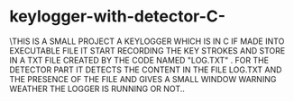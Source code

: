 # keylogger-with-detector-C-
\THIS IS A SMALL PROJECT 
A KEYLOGGER WHICH IS IN C IF MADE INTO EXECUTABLE FILE IT START RECORDING THE KEY STROKES AND STORE IN A TXT FILE CREATED BY THE CODE NAMED  "LOG.TXT" .
FOR THE DETECTOR PART IT DETECTS THE CONTENT IN THE FILE LOG.TXT AND THE PRESENCE OF THE FILE AND GIVES A SMALL WINDOW WARNING WEATHER THE LOGGER IS RUNNING OR NOT..
